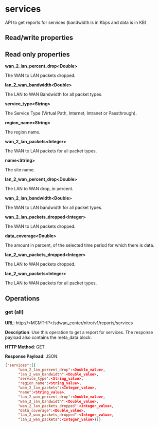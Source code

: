 # services

API to get reports for services (bandwidth is in Kbps and data is in KB)

## Read/write properties

## Read only properties

**wan\_2\_lan\_percent\_drop&lt;Double&gt;**

The WAN to LAN packets dropped.

**lan\_2\_wan\_bandwidth&lt;Double&gt;**

The LAN to WAN Bandwidth for all packet types.

**service\_type&lt;String&gt;**

The Service Type (Virtual Path, Internet, Intranet or Passthrough).

**region\_name&lt;String&gt;**

The region name.

**wan\_2\_lan\_packets&lt;Integer&gt;**

The WAN to LAN packets for all packet types.

**name&lt;String&gt;**

The site name.

**lan\_2\_wan\_percent\_drop&lt;Double&gt;**

The LAN to WAN drop, in percent.

**wan\_2\_lan\_bandwidth&lt;Double&gt;**

The WAN to LAN bandwidth for all packet types.

**wan\_2\_lan\_packets\_dropped&lt;Integer&gt;**

The WAN to LAN packets dropped.

**data\_coverage&lt;Double&gt;**

The amount in percent, of the selected time period for which there is data.

**lan\_2\_wan\_packets\_dropped&lt;Integer&gt;**

The LAN to WAN packets dropped.

**lan\_2\_wan\_packets&lt;Integer&gt;**

The LAN to WAN packets for all packet types.

## Operations

### get (all)

**URL**: http://&lt;MGMT-IP>/sdwan\_center/nitro/v1/reports/services

**Description**: Use this operation to get a report for services. The response payload also contains the meta\_data block.

**HTTP Method**: GET

**Response Payload**: JSON

```json
{"services":[{
      "wan_2_lan_percent_drop":<Double_value>,
      "lan_2_wan_bandwidth":<Double_value>,
      "service_type":<String_value>,
      "region_name":<String_value>,
      "wan_2_lan_packets":<Integer_value>,
      "name":<String_value>,
      "lan_2_wan_percent_drop":<Double_value>,
      "wan_2_lan_bandwidth":<Double_value>,
      "wan_2_lan_packets_dropped":<Integer_value>,
      "data_coverage":<Double_value>,
      "lan_2_wan_packets_dropped":<Integer_value>,
      "lan_2_wan_packets":<Integer_value>}]}
```